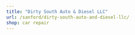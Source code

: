 ```yaml
---
title: "Dirty South Auto & Diesel LLC"
url: /sanford/dirty-south-auto-and-diesel-llc/
shop: car repair
---
```

